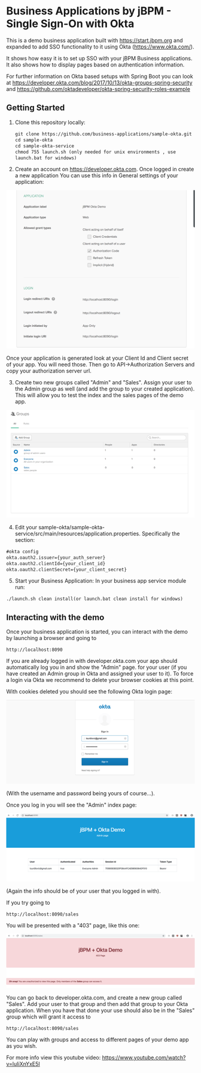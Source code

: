 # Business Applications by jBPM - Single Sign-On with Okta

This is a demo business application built with https://start.jbpm.org and expanded
to add SSO functionality to it using Okta (https://www.okta.com/).

It shows how easy it is to set up SSO with your jBPM Business applications. It also shows 
how to display pages based on authentication information.

For further information on Okta based setups with Spring Boot you can look at
https://developer.okta.com/blog/2017/10/13/okta-groups-spring-security
and
https://github.com/oktadeveloper/okta-spring-security-roles-example 

## Getting Started 
1. Clone this repository locally:
   
   ```
   git clone https://github.com/business-applications/sample-okta.git
   cd sample-okta
   cd sample-okta-service
   chmod 755 launch.sh (only needed for unix environments , use launch.bat for windows)
   ```
2. Create an account on https://developer.okta.com. Once logged in create a new application
You can use this info in General settings of your application:

![Okta app setup](img/oktademo3.png?raw=true)

Once your application is generated look at your Client Id and Client secret of your app. You will need 
those. Then go to API->Authorization Servers and copy your authorization server url. 

3. Create two new groups called "Admin" and "Sales". Assign your user to the Admin group as well (and add the group to 
your created application). This will allow you to test the index and the sales pages of the demo app.

![Okta groups setup](img/oktademo5.png?raw=true)

4. Edit your sample-okta/sample-okta-service/src/main/resources/application.properties. Specifically the section:

```
#okta config
okta.oauth2.issuer={your_auth_server}
okta.oauth2.clientId={your_client_id}
okta.oauth2.clientSecret={your_client_secret}
```
   
5. Start your Business Application:
In your business app service module run:
```
./launch.sh clean install(or launch.bat clean install for windows)
```


## Interacting with the demo
Once your business application is started, you can interact with the demo by launching a browser and going to

```
http://localhost:8090
```

If you are already logged in with developer.okta.com your app should automatically log you in and show the "Admin" page.
for your user (if you have created an Admin group in Okta and assigned your user to it).
To force a login via Okta we recommend to delete your browser cookies at this point.

With cookies deleted you should see the following Okta login page:

![Demo Login](img/oktademo2.png?raw=true)

(With the username and password being yours of course...).

Once you log in you will see the "Admin" index page:

![Demo Admin Page](img/oktademo.png?raw=true)

(Again the info should be of your user that you logged in with).

If you try going to 

```
http://localhost:8090/sales
```

You will be presented with a "403" page, like this one:

![Demo 403 Page](img/oktademo4.png?raw=true)

You can go back to developer.okta.com, and create a new group called "Sales". Add your user to that group and then 
add that group to your Okta application. When you have that done your use should also be in the "Sales" group
which will grant it access to 

```
http://localhost:8090/sales
```

You can play with groups and access to different pages of your demo app as you wish. 

For more info view this youtube video: https://www.youtube.com/watch?v=luIiXnYxE5I